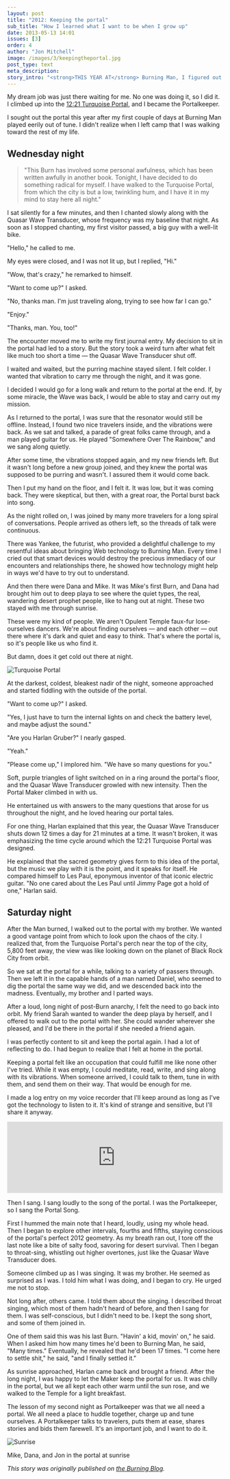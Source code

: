 ```yaml
---
layout: post
title: "2012: Keeping the portal"
sub_title: "How I learned what I want to be when I grow up"
date: 2013-05-13 14:01
issues: [3]
order: 4
author: "Jon Mitchell"
image: /images/3/keepingtheportal.jpg
post_type: text
meta_description: 
story_intro: "<strong>THIS YEAR AT</strong> Burning Man, I figured out what I want to be when I grow up."
---
```

My dream job was just there waiting for me. No one was doing it, so I did it. I climbed up into the [12:21 Turquoise Portal](http://www.transportals.org/?p=170), and I became the Portalkeeper.

I sought out the portal this year after my first couple of days at Burning Man played eerily out of tune. I didn't realize when I left camp that I was walking toward the rest of my life.

## Wednesday night

> "This Burn has involved some personal awfulness, which has been written awfully in another book. Tonight, I have decided to do something radical for myself. I have walked to the Turquoise Portal, from which the city is but a low, twinkling hum, and I have it in my mind to stay here all night."

I sat silently for a few minutes, and then I chanted slowly along with the Quasar Wave Transducer, whose frequency was my baseline that night. As soon as I stopped chanting, my first visitor passed, a big guy with a well-lit bike.

"Hello," he called to me.

My eyes were closed, and I was not lit up, but I replied, "Hi."

"Wow, that's crazy," he remarked to himself.

"Want to come up?" I asked.

"No, thanks man. I'm just traveling along, trying to see how far I can go."

"Enjoy."

"Thanks, man. You, too!"

The encounter moved me to write my first journal entry. My decision to sit in the portal had led to a story. But the story took a weird turn after what felt like much too short a time — the Quasar Wave Transducer shut off.

I waited and waited, but the purring machine stayed silent. I felt colder. I wanted that vibration to carry me through the night, and it was gone.

I decided I would go for a long walk and return to the portal at the end. If, by some miracle, the Wave was back, I would be able to stay and carry out my mission.

As I returned to the portal, I was sure that the resonator would still be offline. Instead, I found two nice travelers inside, and the vibrations were back. As we sat and talked, a parade of great folks came through, and a man played guitar for us. He played "Somewhere Over The Rainbow," and we sang along quietly.

After some time, the vibrations stopped again, and my new friends left. But it wasn't long before a new group joined, and they knew the portal was supposed to be purring and wasn't. I assured them it would come back.

Then I put my hand on the floor, and I felt it. It was low, but it was coming back. They were skeptical, but then, with a great roar, the Portal burst back into song.

As the night rolled on, I was joined by many more travelers for a long spiral of conversations. People arrived as others left, so the threads of talk were continuous.

There was Yankee, the futurist, who provided a delightful challenge to my resentful ideas about bringing Web technology to Burning Man. Every time I cried out that smart devices would destroy the precious immediacy of our encounters and relationships there, he showed how technology might help in ways we'd have to try out to understand.

And then there were Dana and Mike. It was Mike's first Burn, and Dana had brought him out to deep playa to see where the quiet types, the real, wandering desert prophet people, like to hang out at night. These two stayed with me through sunrise.

These were my kind of people. We aren't Opulent Temple faux-fur lose-ourselves dancers. We're about finding ourselves — and each other — out there where it's dark and quiet and easy to think. That's where the portal is, so it's people like us who find it.

But damn, does it get cold out there at night.

<div>
    <img src='/images/3/turquoisenight.jpg' alt='Turquoise Portal'>
</div>

At the darkest, coldest, bleakest nadir of the night, someone approached and started fiddling with the outside of the portal.

"Want to come up?" I asked.

"Yes, I just have to turn the internal lights on and check the battery level, and maybe adjust the sound."

"Are you Harlan Gruber?" I nearly gasped.

"Yeah."

"Please come up," I implored him. "We have so many questions for you."

Soft, purple triangles of light switched on in a ring around the portal's floor, and the Quasar Wave Transducer growled with new intensity. Then the Portal Maker climbed in with us.

He entertained us with answers to the many questions that arose for us throughout the night, and he loved hearing our portal tales.

For one thing, Harlan explained that this year, the Quasar Wave Transducer shuts down 12 times a day for 21 minutes at a time. It wasn't broken, it was emphasizing the time cycle around which the 12:21 Turquoise Portal was designed.

He explained that the sacred geometry gives form to this idea of the portal, but the music we play with it is the point, and it speaks for itself. He compared himself to Les Paul, eponymous inventor of that iconic electric guitar. "No one cared about the Les Paul until Jimmy Page got a hold of one," Harlan said.

## Saturday night

After the Man burned, I walked out to the portal with my brother. We wanted a good vantage point from which to look upon the chaos of the city. I realized that, from the Turquoise Portal's perch near the top of the city, 5,800 feet away, the view was like looking down on the planet of Black Rock City from orbit.

So we sat at the portal for a while, talking to a variety of passers through. Then we left it in the capable hands of a man named Daniel, who seemed to dig the portal the same way we did, and we descended back into the madness. Eventually, my brother and I parted ways.

After a loud, long night of post-Burn anarchy, I felt the need to go back into orbit. My friend Sarah wanted to wander the deep playa by herself, and I offered to walk out to the portal with her. She could wander wherever she pleased, and I'd be there in the portal if she needed a friend again.

I was perfectly content to sit and keep the portal again. I had a lot of reflecting to do. I had begun to realize that I felt at home in the portal.

Keeping a portal felt like an occupation that could fulfill me like none other I've tried. While it was empty, I could meditate, read, write, and sing along with its vibrations. When someone arrived, I could talk to them, tune in with them, and send them on their way. That would be enough for me.

I made a log entry on my voice recorder that I'll keep around as long as I've got the technology to listen to it. It's kind of strange and sensitive, but I'll share it anyway.

<p><iframe width="100%" height="166" scrolling="no" frameborder="no" src="https://w.soundcloud.com/player/?url=http%3A%2F%2Fapi.soundcloud.com%2Ftracks%2F58995735"></iframe></p>

Then I sang. I sang loudly to the song of the portal. I was the Portalkeeper, so I sang the Portal Song.

First I hummed the main note that I heard, loudly, using my whole head. Then I began to explore other intervals, fourths and fifths, staying conscious of the portal's perfect 2012 geometry. As my breath ran out, I tore off the last note like a bite of salty food, savoring for desert survival. Then I began to throat-sing, whistling out higher overtones, just like the Quasar Wave Transducer does.

Someone climbed up as I was singing. It was my brother. He seemed as surprised as I was. I told him what I was doing, and I began to cry. He urged me not to stop.

Not long after, others came. I told them about the singing. I described throat singing, which most of them hadn't heard of before, and then I sang for them. I was self-conscious, but I didn't need to be. I kept the song short, and some of them joined in.

One of them said this was his last Burn. "Havin' a kid, movin' on," he said. When I asked him how many times he'd been to Burning Man, he said, "Many times." Eventually, he revealed that he'd been 17 times. "I come here to settle shit," he said, "and I finally settled it."

As sunrise approached, Harlan came back and brought a friend. After the long night, I was happy to let the Maker keep the portal for us. It was chilly in the portal, but we all kept each other warm until the sun rose, and we walked to the Temple for a light breakfast.

The lesson of my second night as Portalkeeper was that we all need a portal. We all need a place to huddle together, charge up and tune ourselves. A Portalkeeper talks to travelers, puts them at ease, shares stories and bids them farewell. It's an important job, and I want to do it.

<div>
    <img src='/images/3/sunrise.jpg' alt='Sunrise'>
    <p class="story-content__img-title">Mike, Dana, and Jon in the portal at sunrise</p>
</div>

*This story was originally published on [the Burning Blog](http://blog.burningman.com/2012/09/tales-from-the-playa/keeping-the-portal/).*